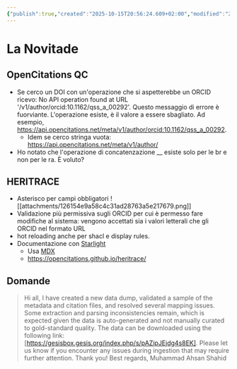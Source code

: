 ```yaml
---
{"publish":true,"created":"2025-10-15T20:56:24.609+02:00","modified":"2025-10-15T20:56:24.610+02:00","cssclasses":""}
---
```



# La Novitade

## OpenCitations QC

- Se cerco un DOI con un'operazione che si aspetterebbe un ORCID ricevo: No API operation found at URL '/v1/author/orcid:10.1162/qss_a_00292'. Questo messaggio di errore è fuorviante. L'operazione esiste, è il valore a essere sbagliato. Ad esempio, https://api.opencitations.net/meta/v1/author/orcid:10.1162/qss_a_00292.
	- Idem se cerco stringa vuota: https://api.opencitations.net/meta/v1/author/
- Ho notato che l'operazione di concatenzazione __ esiste solo per le br e non per le ra. È voluto?

## HERITRACE
- Asterisco per campi obbligatori
![[attachments/126154e9a58c4c31ad28763a5e217679.png]]
- Validazione più permissiva sugli ORCID per cui è permesso fare modifiche al sistema: vengono accettati sia i valori letterali che gli ORCID nel formato URL
- hot reloading anche per shacl e display rules. 
- Documentazione con [Starlight](https://starlight.astro.build/)
	- Usa [MDX](https://mdxjs.com/)
	- https://opencitations.github.io/heritrace/

## Domande

>Hi all, I have created a new data dump, validated a sample of the metadata and citation files, and resolved several mapping issues. Some extraction and parsing inconsistencies remain, which is expected given the data is auto-generated and not manually curated to gold-standard quality. The data can be downloaded using the following link: [https://gesisbox.gesis.org/index.php/s/pAZipJEjdg4s8EK]. Please let us know if you encounter any issues during ingestion that may require further attention. Thank you! Best regards, Muhammad Ahsan Shahid